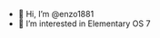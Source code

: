 - 👋 Hi, I’m @enzo1881
- 👀 I’m interested in Elementary OS 7

<!---
enzo1881/enzo1881 is a ✨ special ✨ repository because its `README.md` (this file) appears on your GitHub profile.
You can click the Preview link to take a look at your changes.
--->
